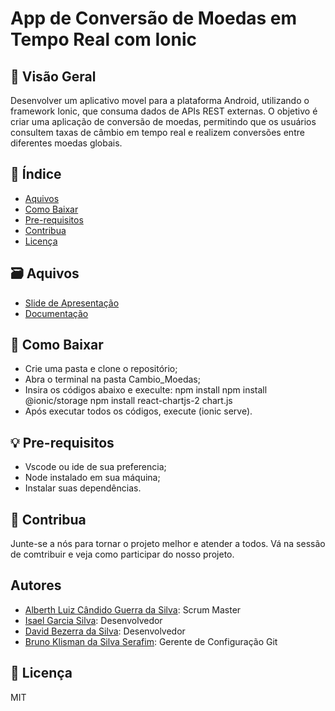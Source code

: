 # App de Conversão de Moedas em Tempo Real com Ionic

## 🌟 Visão Geral

Desenvolver um aplicativo movel para a plataforma Android, utilizando o framework Ionic, que consuma dados de APIs REST externas. O objetivo é criar uma aplicação de conversão de moedas, permitindo que os usuários consultem taxas de câmbio em tempo real e realizem conversões entre diferentes moedas globais.

## 📇 Índice

- [Aquivos](#arquivos)
- [Como Baixar](#como-baixar)
- [Pre-requisitos](#pre-requisitos)
- [Contribua](#contribua)
- [Licença](#licença)

## 🗃️ Aquivos
- [Slide de Apresentação](https://www.canva.com/design/DAGYdLHyLfU/p9nquEEoG3Zi8zRsFKTPqw/edit?utm_content=DAGYdLHyLfU&utm_campaign=designshare&utm_medium=link2&utm_source=sharebutton)
- [Documentação]()


## 🚀 Como Baixar

- Crie uma pasta e clone o repositório;
- Abra o terminal na pasta Cambio_Moedas;
- Insira os códigos abaixo e execulte:
  npm install
  npm install @ionic/storage
  npm install react-chartjs-2 chart.js
- Após executar todos os códigos, execute (ionic serve).

## 💡 Pre-requisitos
- Vscode ou ide de sua preferencia;
- Node instalado em sua máquina;
- Instalar suas dependências.

## 🤝 Contribua

Junte-se a nós para tornar o projeto melhor e atender a todos.
Vá na sessão de comtribuir e veja como participar do nosso projeto.

## Autores
- [Alberth Luiz Cândido Guerra da Silva](https://www.linkedin.com/in/alberth-luiz-736527229/): Scrum Master
- [Isael Garcia Silva](https://www.linkedin.com/in/isael-garcia-7aa837271/): Desenvolvedor
- [David Bezerra da Silva](https://www.linkedin.com/in/davidbdasilva/): Desenvolvedor
- [Bruno Klisman da Silva Serafim](https://www.linkedin.com/in/bruno-klisman-30aa14267/): Gerente de Configuração Git

## 📜 Licença

MIT
